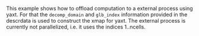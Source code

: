 This example shows how to offload computation to a external process
using yaxt. For that the `decomp_domain` and `glb_index` information
provided in the descrdata is used to construct the xmap for yaxt. The
external process is currently not parallelized, i.e. it uses the
indices 1..ncells.
